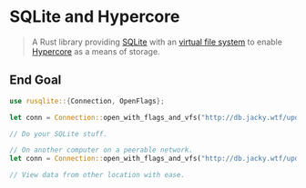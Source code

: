 # SQLite and Hypercore

> A Rust library providing [SQLite][] with an [virtual file system][vfs] to enable
> [Hypercore][] as a means of storage.

## End Goal
```rust
use rusqlite::{Connection, OpenFlags};

let conn = Connection::open_with_flags_and_vfs("http://db.jacky.wtf/updates?vfs=hypercore", OpenFlags::SQLITE_OPEN_URI);

// Do your SQLite stuff.

// On another computer on a peerable network.
let conn = Connection::open_with_flags_and_vfs("http://db.jacky.wtf/updates?vfs=hypercore", OpenFlags::SQLITE_OPEN_URI);

// View data from other location with ease.
```

[sqlite]: https://sqlite.org/index.html
[vfs]: https://sqlite.org/vfs.html
[hypercore]: https://hypercore-protocol.org/
